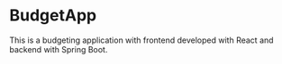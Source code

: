 # BudgetApp
This is a budgeting application with frontend developed with React and backend with Spring Boot.

